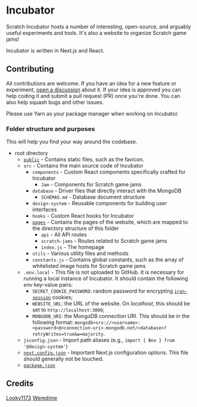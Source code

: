 # Incubator

Scratch Incubator hosts a number of interesting, open-source, and arguably useful experiments and tools. It's also a website to organize Scratch game jams!

Incubator is written in Next.js and React.

## Contributing

All contributions are welcome. If you have an idea for a new feature or experiment, [open a discussion](https://github.com/Looky1173/Incubator/discussions/new) about it. If your idea is approved you can help coding it and submit a pull request (PR) once you're done. You can also help squash bugs and other issues.

Please use Yarn as your package manager when working on Incubator.

### Folder structure and purposes

This will help you find your way around the codebase.

- root directory
  - [`public`](https://nextjs.org/docs/basic-features/static-file-serving) - Contains static files, such as the favicon.
  - `src` - Contains the main source code of Incubator
    - `components` - Custom React components specifically crafted for Incubator
      - `Jam` - Components for Scratch game jams
    - `database` - Driver files that directly interact with the MongoDB
      - `SCHEMAS.md` - Database document structure
    - `design-system` - Reusable components for building user interfaces
    - `hooks` - Custom React hooks for Incubator
    - [`pages`](https://nextjs.org/docs/basic-features/pages) - Contains the pages of the website, which are mapped to the directory structure of this folder
      - `api` - All API routes
      - `scratch-jams` - Routes related to Scratch game jams
      - `index.js` - The homepage
    - `utils` - Various utility files and methods
    - `constants.js` - Contains global constants, such as the array of whitelisted image hosts for Scratch game jams
  - `.env.local` - This file is not uploaded to GitHub. It is necessary for running a local instance of Incubator. It should contain the following *env* key-value pairs:
    - `SECRET_COOKIE_PASSWORD`: random password for encrypting [`iron-session`](https://github.com/vvo/iron-session) cookies;
    - `WEBSITE_URL`: the URL of the website. On *localhost*, this should be set to `http://localhost:3000`;
    - `MONGODB_URI`: the MongoDB connection URI. This should be in the following format: `mongodb+srv://<username>:<password>@<connection-uri>.mongodb.net/<database>?retryWrites=true&w=majority`.
  - `jsconfig.json` - Import path aliases (e.g., `import { Box } from '@design-system'`)
  - [`next.config.json`](https://nextjs.org/docs/api-reference/next.config.js/introduction) - Important Next.js configuration options. This file should generally not be touched.
  - [`package.json`](https://docs.npmjs.com/cli/v7/configuring-npm/package-json)

## Credits

[Looky1173](https://github.com/Looky1173)
[Weredime](https://github.com/Weredime)
